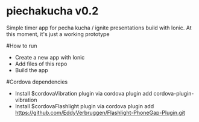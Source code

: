 # piechakucha v0.2
Simple timer app for pecha kucha / ignite presentations build with Ionic.
At this moment, it's just a working prototype 

#How to run

- Create a new app with Ionic
- Add files of this repo
- Build the app


#Cordova dependencies
- Install $cordovaVibration plugin via cordova plugin add cordova-plugin-vibration
- Install $cordovaFlashlight plugin via cordova plugin add https://github.com/EddyVerbruggen/Flashlight-PhoneGap-Plugin.git


